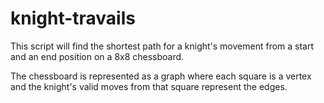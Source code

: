 # knight-travails

This script will find the shortest path for a knight's movement from a start and an end position on a 8x8 chessboard.

The chessboard is represented as a graph where each square is a vertex and the knight's valid moves from that square represent the edges.
